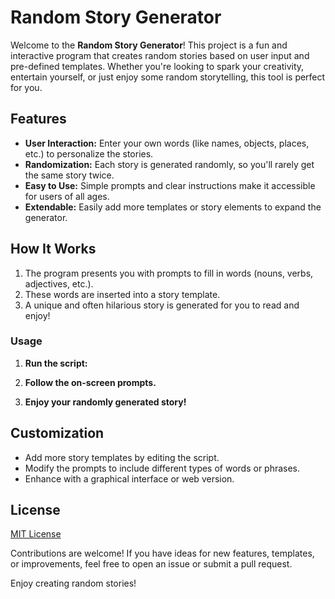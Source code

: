 # Random Story Generator

Welcome to the **Random Story Generator**! This project is a fun and interactive program that creates random stories based on user input and pre-defined templates. Whether you're looking to spark your creativity, entertain yourself, or just enjoy some random storytelling, this tool is perfect for you.

## Features

- **User Interaction:** Enter your own words (like names, objects, places, etc.) to personalize the stories.
- **Randomization:** Each story is generated randomly, so you'll rarely get the same story twice.
- **Easy to Use:** Simple prompts and clear instructions make it accessible for users of all ages.
- **Extendable:** Easily add more templates or story elements to expand the generator.

## How It Works

1. The program presents you with prompts to fill in words (nouns, verbs, adjectives, etc.).
2. These words are inserted into a story template.
3. A unique and often hilarious story is generated for you to read and enjoy!

### Usage

1. **Run the script:**

2. **Follow the on-screen prompts.**
3. **Enjoy your randomly generated story!**



## Customization

- Add more story templates by editing the script.
- Modify the prompts to include different types of words or phrases.
- Enhance with a graphical interface or web version.

## License

[MIT License](LICENSE)

Contributions are welcome! If you have ideas for new features, templates, or improvements, feel free to open an issue or submit a pull request.


Enjoy creating random stories!
